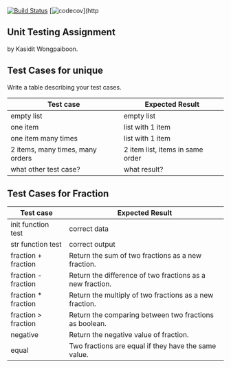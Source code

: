 [![Build Status](https://travis-ci.com/BenZacs/unittesting-BenZacs.svg?branch=master)](https://travis-ci.com/BenZacs/unittesting-BenZacs)
[![codecov](https://codecov.io/gh/BenZacs/unittesting-BenZacs/branch/master/graph/badge.svg)](http

## Unit Testing Assignment

by Kasidit Wongpaiboon.


## Test Cases for unique

Write a table describing your test cases.

| Test case              |  Expected Result    |
|------------------------|---------------------|
| empty list             |  empty list         |
| one item               |  list with 1 item   |
| one item many times    |  list with 1 item   |
| 2 items, many times, many orders | 2 item list, items in same order  |
| what other test case?  |  what result?       |


## Test Cases for Fraction

| Test case              |  Expected Result    |
|------------------------|---------------------|
| init function test     | correct data        |
| str function test      | correct output      |
| fraction + fraction    | Return the sum of two fractions as a new fraction. |
| fraction - fraction    | Return the difference of two fractions as a new fraction. |
| fraction * fraction    | Return the multiply of two fractions as a new fraction. |
| fraction > fraction    | Return the comparing between two fractions as boolean. |
| negative               | Return the negative value of fraction. |
| equal                  | Two fractions are equal if they have the same value. |
